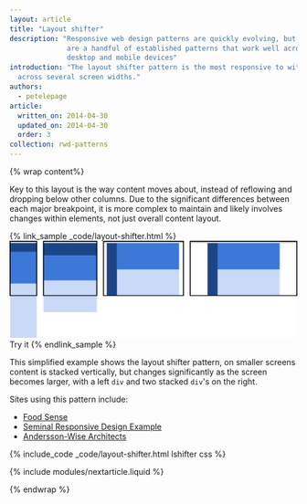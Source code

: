 ```yaml
---
layout: article
title: "Layout shifter"
description: "Responsive web design patterns are quickly evolving, but there
              are a handful of established patterns that work well across the
              desktop and mobile devices"
introduction: "The layout shifter pattern is the most responsive to with multiple breakpoints
  across several screen widths."
authors:
  - petelepage
article:
  written_on: 2014-04-30
  updated_on: 2014-04-30
  order: 3
collection: rwd-patterns
---
```


{% wrap content%}

Key to this layout is the way content moves about, instead of reflowing and
dropping below other columns.  Due to the significant differences between each
major breakpoint, it is more complex to maintain and likely involves changes
within elements, not just overall content layout.

{% link_sample _code/layout-shifter.html %}
  <img src="imgs/layout-shifter.svg">
  Try it
{% endlink_sample %}

This simplified example shows the layout shifter pattern, on smaller screens
content is stacked vertically, but changes significantly as the screen becomes
larger, with a left `div` and two stacked `div`'s on the right.

Sites using this pattern include:

 * [Food Sense](http://foodsense.is/)
 * [Seminal Responsive Design
  Example](http://alistapart.com/d/responsive-web-design/ex/ex-site-FINAL.html)
 * [Andersson-Wise Architects](http://www.anderssonwise.com/)

{% include_code _code/layout-shifter.html lshifter css %}

{% include modules/nextarticle.liquid %}

{% endwrap %}

